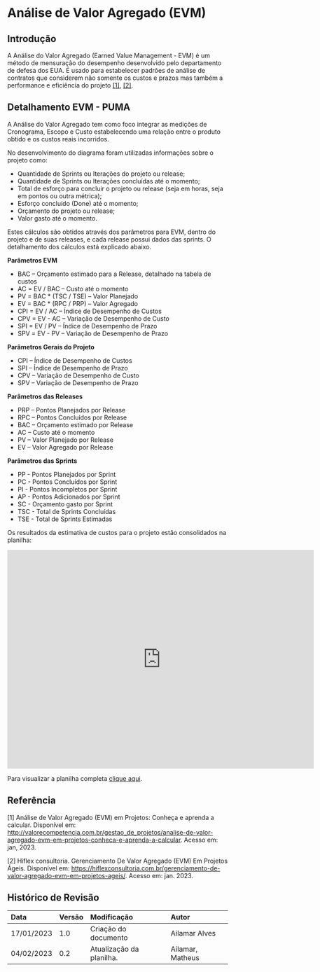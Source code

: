 
# Análise de Valor Agregado (EVM)

## Introdução

A Análise do Valor Agregado (Earned Value Management - EVM) é um método de mensuração do desempenho desenvolvido pelo departamento de defesa dos EUA. É usado para estabelecer padrões de análise de contratos que considerem não somente os custos e prazos mas também a performance e eficiência do projeto [[1]](#ref1), [[2]](#ref2).

## Detalhamento EVM - PUMA

A Análise do Valor Agregado tem como foco integrar as medições de Cronograma, Escopo e Custo estabelecendo uma relação entre o produto obtido e os custos reais incorridos.

No desenvolvimento do diagrama foram utilizadas informações sobre o projeto como:

- Quantidade de Sprints ou Iterações do projeto ou release;  
- Quantidade de Sprints ou Iterações concluídas até o momento;  
- Total de esforço para concluir o projeto ou release (seja em horas, seja em pontos ou outra métrica);  
- Esforço concluído (Done) até o momento;  
- Orçamento do projeto ou release;  
- Valor gasto até o momento.  


Estes cálculos são obtidos através dos parâmetros para EVM, dentro do projeto e de suas releases, e cada release possui dados das sprints. O detalhamento dos cálculos está explicado abaixo.

**Parâmetros EVM**  
- BAC – Orçamento estimado para a Release, detalhado na tabela de custos  
- AC = EV / BAC – Custo até o momento  
- PV = BAC * (TSC / TSE) – Valor Planejado  
- EV = BAC * (RPC / PRP) – Valor Agregado  
- CPI = EV / AC – Índice de Desempenho de Custos  
- CPV = EV - AC – Variação de Desempenho de Custo  
- SPI = EV / PV – Índice de Desempenho de Prazo  
- SPV = EV - PV – Variação de Desempenho de Prazo  

**Parâmetros Gerais do Projeto**  
- CPI – Índice de Desempenho de Custos  
- SPI – Índice de Desempenho de Prazo  
- CPV – Variação de Desempenho de Custo  
- SPV – Variação de Desempenho de Prazo  
 
**Parâmetros das Releases**  
- PRP – Pontos Planejados por Release  
- RPC – Pontos Concluídos por Release  
- BAC – Orçamento estimado por Release  
- AC – Custo até o momento  
- PV – Valor Planejado por Release  
- EV – Valor Agregado por Release  

**Parâmetros das Sprints**  
- PP - Pontos Planejados por Sprint  
- PC - Pontos Concluídos por Sprint  
- PI - Pontos Incompletos por Sprint  
- AP - Pontos Adicionados por Sprint  
- SC - Orçamento gasto por Sprint  
- TSC - Total de Sprints Concluídas  
- TSE - Total de Sprints Estimadas  

Os resultados da estimativa de custos para o projeto estão consolidados na planilha:
<iframe width="700" height="500" frameborder="0" scrolling="no" src="https://docs.google.com/spreadsheets/d/1JX57gR8_53dbSimfpn0yJvfqQPuwrfU01bsiqr05fYs/edit?usp=sharing&amp;single=true&amp;widget=true&amp;headers=false"></iframe>

<br/>

<p  align="justify">Para visualizar a planilha completa <a href="https://docs.google.com/spreadsheets/d/1JX57gR8_53dbSimfpn0yJvfqQPuwrfU01bsiqr05fYs/edit?usp=sharing">clique aqui</a>.</p>

## Referência

<a id="ref1"></a>
[1] Análise de Valor Agregado (EVM) em Projetos: Conheça e aprenda a calcular. Disponível em: <http://valorecompetencia.com.br/gestao_de_projetos/analise-de-valor-agregado-evm-em-projetos-conheca-e-aprenda-a-calcular>. Acesso em: jan, 2023. 

<a id="ref2"></a>
[2] Hiflex consultoria. Gerenciamento De Valor Agregado (EVM) Em Projetos Ágeis. Disponível em: https://hiflexconsultoria.com.br/gerenciamento-de-valor-agregado-evm-em-projetos-ageis/. Acesso em: jan. 2023. 

## Histórico de Revisão

| Data       | Versão | Modificação | Autor |
| :--------- | :----- | :---------- | :---- |
| 17/01/2023 | 1.0    | Criação do documento | Ailamar Alves |
| 04/02/2023 | 0.2    | Atualização da planilha.| Ailamar, Matheus |
